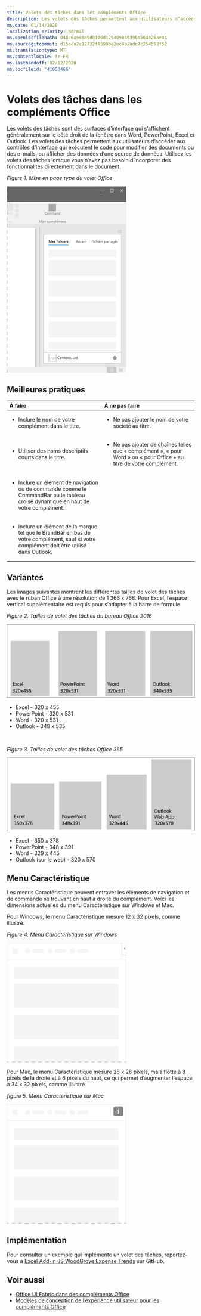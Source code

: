 ```yaml
---
title: Volets des tâches dans les compléments Office
description: Les volets des tâches permettent aux utilisateurs d’accéder aux contrôles d’interface qui exécutent le code pour modifier des documents ou des e-mails, ou afficher des données d’une source de données.
ms.date: 01/14/2020
localization_priority: Normal
ms.openlocfilehash: 048c6a508a9d8106d129469880396a564b26aea4
ms.sourcegitcommit: d15bca2c12732f8599be2ec4b2adc7c254552f52
ms.translationtype: MT
ms.contentlocale: fr-FR
ms.lasthandoff: 02/12/2020
ms.locfileid: "41950466"
---
```

# <a name="task-panes-in-office-add-ins"></a>Volets des tâches dans les compléments Office
 
Les volets des tâches sont des surfaces d’interface qui s’affichent généralement sur le côté droit de la fenêtre dans Word, PowerPoint, Excel et Outlook. Les volets des tâches permettent aux utilisateurs d’accéder aux contrôles d’interface qui exécutent le code pour modifier des documents ou des e-mails, ou afficher des données d’une source de données. Utilisez les volets des tâches lorsque vous n’avez pas besoin d’incorporer des fonctionnalités directement dans le document.

*Figure 1. Mise en page type du volet Office*

![Image affichant une disposition du volet des tâches](../images/overview-with-app-task-pane.png)

## <a name="best-practices"></a>Meilleures pratiques

|**À faire**|**À ne pas faire**|
|:-----|:--------|
|<ul><li>Inclure le nom de votre complément dans le titre.</li></ul>|<ul><li>Ne pas ajouter le nom de votre société au titre.</li></ul>|
|<ul><li>Utiliser des noms descriptifs courts dans le titre.</li></ul>|<ul><li>Ne pas ajouter de chaînes telles que « complément », « pour Word » ou « pour Office » au titre de votre complément.</li></ul>|
|<ul><li>Inclure un élément de navigation ou de commande comme le CommandBar ou le tableau croisé dynamique en haut de votre complément.</li></ul>||
|<ul><li>Inclure un élément de la marque tel que le BrandBar en bas de votre complément, sauf si votre complément doit être utilisé dans Outlook.</li></ul>||


## <a name="variants"></a>Variantes

Les images suivantes montrent les différentes tailles de volet des tâches avec le ruban Office à une résolution de 1 366 x 768. Pour Excel, l’espace vertical supplémentaire est requis pour s’adapter à la barre de formule.  

*Figure 2. Tailles de volet des tâches du bureau Office 2016*

![Image affichant les tailles de volet des tâches du bureau à une résolution de 1 366 x 768](../images/office-2016-taskpane-sizes.png)

- Excel - 320 x 455
- PowerPoint - 320 x 531
- Word - 320 x 531
- Outlook - 348 x 535

<br/>

*Figure 3. Tailles de volet des tâches Office 365*

![Image affichant les tailles de volet des tâches du bureau à une résolution de 1 366 x 768](../images/office-365-taskpane-sizes.png)

- Excel - 350 x 378
- PowerPoint - 348 x 391
- Word - 329 x 445
- Outlook (sur le web) - 320 x 570

## <a name="personality-menu"></a>Menu Caractéristique

Les menus Caractéristique peuvent entraver les éléments de navigation et de commande se trouvant en haut à droite du complément. Voici les dimensions actuelles du menu Caractéristique sur Windows et Mac.

Pour Windows, le menu Caractéristique mesure 12 x 32 pixels, comme illustré.

*Figure 4. Menu Caractéristique sur Windows*

![Image illustrant le menu Caractéristique sur le bureau Windows](../images/personality-menu-win.png)

Pour Mac, le menu Caractéristique mesure 26 x 26 pixels, mais flotte à 8 pixels de la droite et à 6 pixels du haut, ce qui permet d’augmenter l’espace à 34 x 32 pixels, comme illustré.

*figure 5. Menu Caractéristique sur Mac*

![Image illustrant le menu Caractéristique sur le bureau Mac](../images/personality-menu-mac.png)

## <a name="implementation"></a>Implémentation

Pour consulter un exemple qui implémente un volet des tâches, reportez-vous à [Excel Add-in JS WoodGrove Expense Trends](https://github.com/OfficeDev/Excel-Add-in-WoodGrove-Expense-Trends) sur GitHub. 


## <a name="see-also"></a>Voir aussi

- [Office UI Fabric dans des compléments Office](office-ui-fabric.md) 
- [Modèles de conception de l’expérience utilisateur pour les compléments Office](../design/ux-design-pattern-templates.md)

